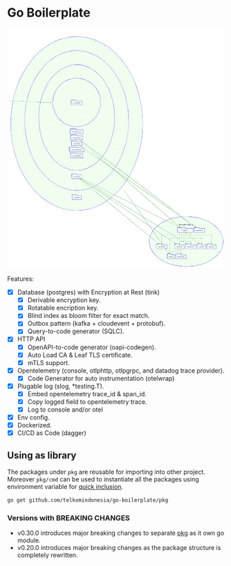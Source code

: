 # Go Boilerplate

![Package Dependency](./diagram.svg)

Features:

- [x] Database (postgres) with Encryption at Rest (tink)
  - [x] Derivable encryption key.
  - [x] Rotatable encription key.
  - [x] Blind index as bloom filter for exact match.
  - [x] Outbox pattern (kafka + cloudevent + protobuf).
  - [x] Query-to-code generator (SQLC).
- [x] HTTP API
  - [x] OpenAPI-to-code generator (oapi-codegen).
  - [x] Auto Load CA & Leaf TLS certificate.
  - [x] mTLS support.
- [x] Opentelemetry (console, otlphttp, otlpgrpc, and datadog trace provider).
  - [x] Code Generator for auto instrumentation (otelwrap)
- [x] Plugable log (slog, *testing.T).
  - [x] Embed opentelemetry trace_id & span_id.
  - [x] Copy logged field to opentelemetry trace.
  - [x] Log to console and/or otel
- [x] Env config.
- [x] Dockerized.
- [x] CI/CD as Code (dagger)

## Using as library

The packages under `pkg` are reusable for importing into other project. Moreover `pkg/cmd` can be used to instantiate all the packages using environment variable for [quick inclusion](./internal/cmd/cmd.go#L118-L136).

```bash
go get github.com/telkomindonesia/go-boilerplate/pkg
```

### Versions with BREAKING CHANGES

- v0.30.0 introduces major breaking changes to separate [pkg](./pkg/) as it own go module.
- v0.20.0 introduces major breaking changes as the package structure is completely rewritten.
